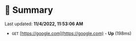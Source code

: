 # 📖 Summary
Last updated: **11/4/2022, 11:53:06 AM**

- `GET` [https://google.com](https://google.com) - **Up** (198ms)
